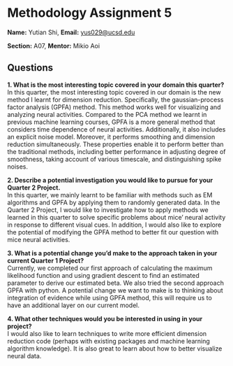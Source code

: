# Methodology Assignment 5

**Name:** Yutian Shi, **Email:** yus029@ucsd.edu <br />

**Section:** A07, **Mentor:** Mikio Aoi

## Questions

**1. What is the most interesting topic covered in your domain this quarter?** <br />
In this quarter, the most interesting topic covered in our domain is the new method I learnt for dimension reduction. Specifically, the gaussian-process factor analysis (GPFA)  method. This method works well for visualizing and analyzing neural activities. Compared to the PCA method we learnt in previous machine learning courses, GPFA is a more general method that considers time dependence of neural activities. Additionally, it also includes an explicit noise model. Moreover, it performs smoothing and dimension reduction simultaneously. These properties enable it to perform better than the traditional methods, including better performance in adjusting degree of smoothness, taking account of various timescale, and distinguishing spike noises.

**2. Describe a potential investigation you would like to pursue for your Quarter 2 Project.** <br />
In this quarter, we mainly learnt to be familiar with methods such as EM algorithms and GPFA by applying them to randomly generated data. In the Quarter 2 Project, I would like to investigate how to apply methods we learned in this quarter to solve specific problems about mice’ neural activity in response to different visual cues. In addition, I would also like to explore the potential of modifying the GPFA method to better fit our question with mice neural activities.

**3. What is a potential change you’d make to the approach taken in your current Quarter 1 Project?** <br />
Currently, we completed our first approach of calculating the maximum likelihood function and using gradient descent to find an estimated parameter to derive our estimated beta. We also tried the second approach GPFA with python. A potential change we want to make is to thinking about integration of evidence while using GPFA method, this will require us to have an additional layer on our current model.

**4. What other techniques would you be interested in using in your project?** <br />
I would also like to learn techniques to write more efficient dimension reduction code (perhaps with existing packages and machine learning algorithm knowledge). It is also great to learn about how to better visualize neural data. 
